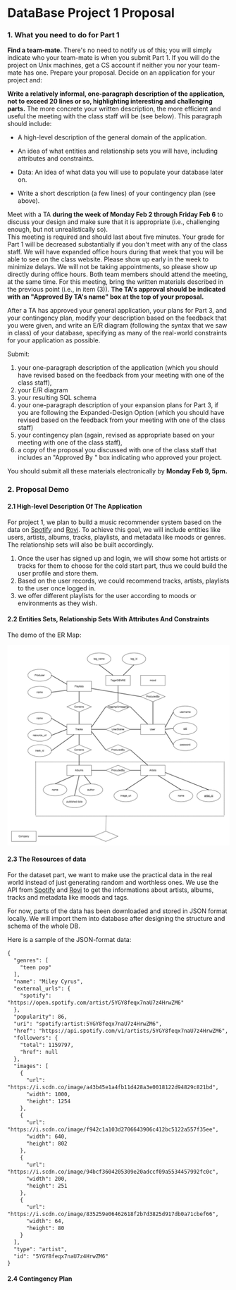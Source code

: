 # DataBase Project 1 Proposal


### 1. What you need to do for Part 1

**Find a team-mate.** 
There's no need to notify us of this; you will simply indicate who your team-mate is when you submit Part 1.
If you will do the project on Unix machines, get a CS account if neither you nor your team-mate has one.
Prepare your proposal. Decide on an application for your project and:
 
**Write a relatively informal, one-paragraph description of the application, not to exceed 20 lines or so, highlighting interesting and challenging parts.**  The more concrete your written description, the more efficient and useful the meeting with the class staff will be (see below). This paragraph should include:

* A high-level description of the general domain of the application. 


* An idea of what entities and relationship sets you will have, including attributes and constraints. 

*  Data: An idea of what data you will use to populate your database later on.
  
* Write a short description (a few lines) of your contingency plan (see above).
 

Meet with a TA **during the week of Monday Feb 2 through Friday Feb 6** to discuss your design and make sure that it is appropriate (i.e., challenging enough, but not unrealistically so).  
This meeting is required and should last about five minutes. Your grade for Part 1 will be decreased substantially if you don't meet with any of the class staff. We will have expanded office hours during that week that you will be able to see on the class website. Please show up early in the week to minimize delays. We will not be taking appointments, so please show up directly during office hours. Both team members should attend the meeting, at the same time. For this meeting, bring the written materials described in the previous point (i.e., in item (3)). **The TA's approval should be indicated with an "Approved By TA's name" box at the top of your proposal.** 
 
After a TA has approved your general application, your plans for Part 3, and your contingency plan, modify your description based on the feedback that you were given, and write an E/R diagram (following the syntax that we saw in class) of your database, specifying as many of the real-world constraints for your application as possible. 
 
Submit: 
1. your one-paragraph description of the application (which you should have revised based on the feedback from your meeting with one of the class staff), 
2.  your E/R diagram
3.  your resulting SQL schema
4.  your one-paragraph description of your expansion plans for Part 3, if you are following the Expanded-Design Option (which you should have revised based on the feedback from your meeting with one of the class staff)
5.   your contingency plan (again, revised as appropriate based on your meeting with one of the class staff), 
6.  a copy of the proposal you discussed with one of the class staff that includes an "Approved By <TA name>" box indicating who approved your project. 

You should submit all these materials electronically by **Monday Feb 9, 5pm.**
 

### 2. Proposal Demo


#### 2.1 High-level Description Of The Application

For project 1, we plan to build a music recommender system based on the data on [Spotify](https://developer.spotify.com/web-api/) and [Rovi](http://developer.rovicorp.com/docs). To achieve this goal, we will include entities like users, artists, albums, tracks, playlists, and metadata like moods or genres. The relationship sets will also be built accordingly. 

1. Once the user has signed up and login, we will show some hot artists or tracks for them to choose for the cold start part, thus we could build the user profile and store them. 
2. Based on the user records, we could recommend tracks, artists, playlists to the user once logged in.
3. we offer different playlists for the user according to moods or environments  as they wish.

#### 2.2 Entities Sets, Relationship Sets With Attributes And Constraints

The demo of the ER Map:

![enter image description here](ER.png)

#### 2.3 The Resources of data

For the dataset part, we want to make use the practical data in the real world instead of just generating random and worthless ones. We use the API from [Spotify](https://developer.spotify.com/web-api/) and [Rovi](http://developer.rovicorp.com/docs) to get the informations about artists, albums, tracks and metadata like moods and tags.

For now, parts of the data has been downloaded and stored in JSON format locally. We will import them into database after designing the structure and schema of the whole DB.


Here is a sample of the JSON-format data:

```
{
  "genres": [
    "teen pop"
  ],
  "name": "Miley Cyrus",
  "external_urls": {
    "spotify": "https://open.spotify.com/artist/5YGY8feqx7naU7z4HrwZM6"
  },
  "popularity": 86,
  "uri": "spotify:artist:5YGY8feqx7naU7z4HrwZM6",
  "href": "https://api.spotify.com/v1/artists/5YGY8feqx7naU7z4HrwZM6",
  "followers": {
    "total": 1159797,
    "href": null
  },
  "images": [
    {
      "url": "https://i.scdn.co/image/a43b45e1a4fb11d428a3e0018122d94829c821bd",
      "width": 1000,
      "height": 1254
    },
    {
      "url": "https://i.scdn.co/image/f942c1a103d2706643906c412bc5122a557f35ee",
      "width": 640,
      "height": 802
    },
    {
      "url": "https://i.scdn.co/image/94bcf3604205309e20adccf09a5534457992fc0c",
      "width": 200,
      "height": 251
    },
    {
      "url": "https://i.scdn.co/image/835259e06462618f2b7d3825d917db0a71cbef66",
      "width": 64,
      "height": 80
    }
  ],
  "type": "artist",
  "id": "5YGY8feqx7naU7z4HrwZM6"
}
```
#### 2.4 Contingency Plan


